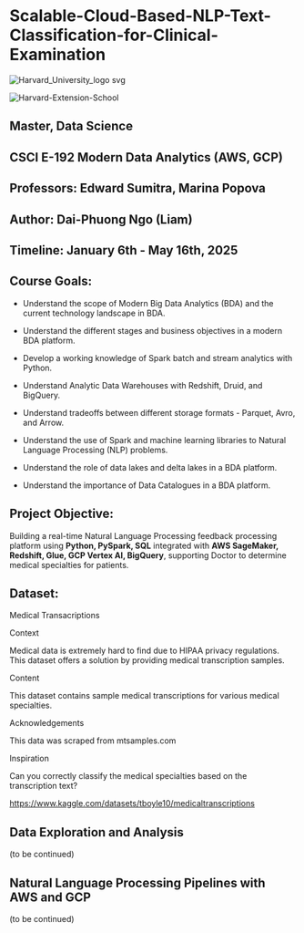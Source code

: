 # Scalable-Cloud-Based-NLP-Text-Classification-for-Clinical-Examination


![Harvard_University_logo svg](https://github.com/user-attachments/assets/cf1e57fb-fe56-4e09-9a8b-eb8a87343825)

![Harvard-Extension-School](https://github.com/user-attachments/assets/59ea7d94-ead9-47c0-b29f-f29b14edc1e0)

## **Master, Data Science**

## CSCI E-192 **Modern Data Analytics** (AWS, GCP)

## Professors: **Edward Sumitra**, **Marina Popova**

## Author: **Dai-Phuong Ngo (Liam)**

## Timeline: January 6th - May 16th, 2025

## Course Goals:

- Understand the scope of Modern Big Data Analytics (BDA) and the current technology landscape in BDA.

- Understand the different stages and business objectives in a modern BDA platform.

- Develop a working knowledge of Spark batch and stream analytics with Python.

- Understand Analytic Data Warehouses with Redshift, Druid, and BigQuery.

- Understand tradeoffs between different storage formats - Parquet, Avro, and Arrow.

- Understand the use of Spark and machine learning libraries to Natural Language Processing (NLP) problems.

- Understand the role of data lakes and delta lakes in a BDA platform.

- Understand the importance of Data Catalogues in a BDA platform.

## Project Objective:

Building a real-time Natural Language Processing feedback processing platform using **Python, PySpark, SQL** integrated with **AWS SageMaker, Redshift, Glue, GCP Vertex AI, BigQuery**, supporting Doctor to determine medical specialties for patients.

## Dataset:

Medical Transacriptions

Context

Medical data is extremely hard to find due to HIPAA privacy regulations. This dataset offers a solution by providing medical transcription samples.

Content

This dataset contains sample medical transcriptions for various medical specialties.

Acknowledgements

This data was scraped from mtsamples.com

Inspiration

Can you correctly classify the medical specialties based on the transcription text?

https://www.kaggle.com/datasets/tboyle10/medicaltranscriptions

## Data Exploration and Analysis

(to be continued)

## Natural Language Processing Pipelines with AWS and GCP 

(to be continued)
